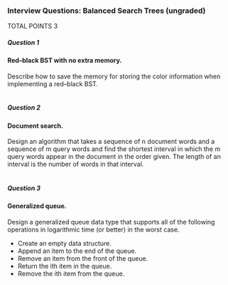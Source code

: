 ### Interview Questions: Balanced Search Trees (ungraded)
TOTAL POINTS 3
##### Question 1
#### Red–black BST with no extra memory. <br />
Describe how to save the memory for storing the color information when implementing a red–black BST. <br /><br />

##### Question 2
#### Document search. <br />
Design an algorithm that takes a sequence of n document words and a sequence of m query words and find the shortest interval in which the m query words appear 
in the document in the order given. The length of an interval is the number of words in that interval. <br /><br />

##### Question 3
#### Generalized queue. <br />
Design a generalized queue data type that supports all of the following operations in logarithmic time (or better) in the worst case.<br />
 * Create an empty data structure. <br />
 * Append an item to the end of the queue. <br />
 * Remove an item from the front of the queue. <br />
 * Return the ith item in the queue. <br />
 * Remove the ith item from the queue. <br /><br /><br />
